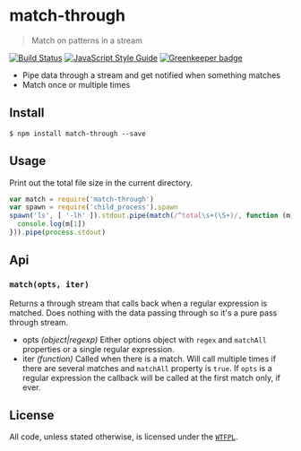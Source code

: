 # match-through

> Match on patterns in a stream

[![Build Status](https://travis-ci.org/ralphtheninja/match-through.svg?branch=master)](https://travis-ci.org/ralphtheninja/match-through)
[![JavaScript Style Guide](https://img.shields.io/badge/code_style-standard-brightgreen.svg)](https://standardjs.com)
[![Greenkeeper badge](https://badges.greenkeeper.io/ralphtheninja/match-through.svg)](https://greenkeeper.io/)

* Pipe data through a stream and get notified when something matches
* Match once or multiple times

## Install

```
$ npm install match-through --save
```

## Usage

Print out the total file size in the current directory.

```js
var match = require('match-through')
var spawn = require('child_process').spawn
spawn('ls', [ '-lh' ]).stdout.pipe(match(/^total\s+(\S+)/, function (m) {
  console.log(m[1])
})).pipe(process.stdout)
```

## Api

### `match(opts, iter)`

Returns a through stream that calls back when a regular expression is matched. Does nothing with the data passing through so it's a pure pass through stream.

* opts *(object|regexp)* Either options object with `regex` and `matchAll` properties or a single regular expression.
* iter *(function)* Called when there is a match. Will call multiple times if there are several matches and `matchAll` property is `true`. If `opts` is a regular expression the callback will be called at the first match only, if ever.

## License
All code, unless stated otherwise, is licensed under the [`WTFPL`](http://www.wtfpl.net/txt/copying/).
